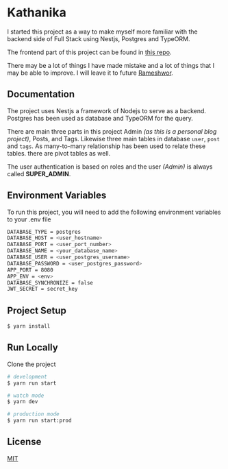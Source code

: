 
# Kathanika

I started this project as a way to make myself more familiar with the backend side of Full Stack using Nestjs, Postgres and TypeORM.

The frontend part of this project can be found in [this repo](https://github.com/rsresta07/kathanika-blog-frontend).

There may be a lot of things I have made mistake and a lot of things that I may be able to improve. I will leave it to future [Rameshwor](https://github.com/rsresta07).

## Documentation

The project uses Nestjs a framework of Nodejs to serve as a backend. Postgres has been used as database and TypeORM for the query. 

There are main three parts in this project Admin _(as this is a personal blog project)_, Posts, and Tags. Likewise three main tables in database `user`, `post` and `tags`. As many-to-many relationship has been used to relate these tables. there are pivot tables as well.

The user authentication is based on roles and the user _(Admin)_ is always called **SUPER_ADMIN**.


## Environment Variables

To run this project, you will need to add the following environment variables to your .env file

```bash
DATABASE_TYPE = postgres
DATABASE_HOST = <user_hostname>
DATABASE_PORT = <user_port_number>
DATABASE_NAME = <your_database_name>
DATABASE_USER = <user_postgres_username>
DATABASE_PASSWORD = <user_postgres_password>
APP_PORT = 8080
APP_ENV = <env>
DATABASE_SYNCHRONIZE = false
JWT_SECRET = secret_key
```

## Project Setup

```bash
$ yarn install
```
    
## Run Locally

Clone the project

```bash
# development
$ yarn run start

# watch mode
$ yarn dev

# production mode
$ yarn run start:prod
```
## License

[MIT](https://choosealicense.com/licenses/mit/)

